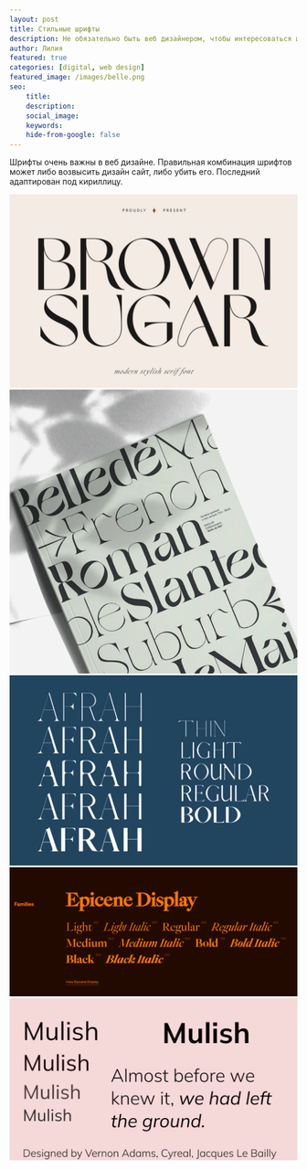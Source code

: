 ```yaml
---
layout: post
title: Стильные шрифты 
description: Не обязательно быть веб дизайнером, чтобы интересоваться шрифтами. Подборка стильных шрифтов.
author: Лилия
featured: true
categories: [digital, web design]
featured_image: /images/belle.png
seo: 
    title: 
    description: 
    social_image: 
    keywords: 
    hide-from-google: false
---
```


Шрифты очень важны в веб дизайне. Правильная комбинация шрифтов может либо возвысить дизайн сайт, либо убить его. 
Последний адаптирован под кириллицу.

<img src="/images/brown-sugar.png" class="one-half-image">
<img src="/images/belle.png" class="one-half-image">
<img src="/images/afran.png" class="wide-image">
<img src="/images/epicence.png" class="one-half-image">
<img src="/images/mulish.png" class="one-half-image">
